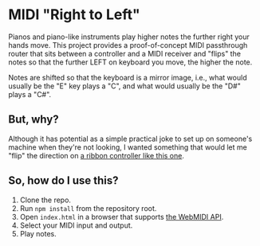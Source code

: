 # MIDI "Right to Left"

Pianos and piano-like instruments play higher notes the further right your hands move.  This project provides a
proof-of-concept MIDI passthrough router that sits between a controller and a MIDI receiver and "flips" the notes so
that the further LEFT on keyboard you move, the higher the note.

Notes are shifted so that the keyboard is a mirror image, i.e., what would usually be the "E" key plays a "C", and
what would usually be the "D#" plays a "C#".

## But, why?

Although it has potential as a simple practical joke to set up on someone's machine when they're not looking, I wanted
something that would let me "flip" the direction on [a ribbon controller like this one](http://www.doepfer.de/R2M.htm).

## So, how do I use this?

1. Clone the repo.
2. Run `npm install` from the repository root.
3. Open `index.html` in a browser that supports [the WebMIDI API](https://www.w3.org/TR/webmidi/).
4. Select your MIDI input and output.
5. Play notes.